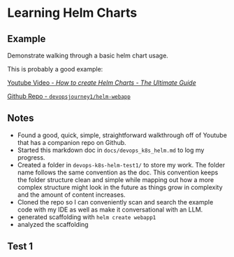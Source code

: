 # Learning Helm Charts

## Example
Demonstrate walking through a basic helm chart usage.

This is probably a good example:

[Youtube Video - _How to create Helm Charts - The Ultimate Guide_](https://youtu.be/jUYNS90nq8U?si=PgWttWPonRH-ZPeg)

[Github Repo - `devopsjourney1/helm-webapp`](https://github.com/devopsjourney1/helm-webapp)

## Notes
- Found a good, quick, simple, straightforward walkthrough off of Youtube that has a companion repo on Github. 
- Started this markdown doc in `docs/devops_k8s_helm.md` to log my progress.
- Created a folder in `devops-k8s-helm-test1/` to store my work. The folder name follows the same convention as the doc. This convention keeps the folder structure clean and simple while mapping out how a more complex structure might look in the future as things grow in complexity and the amount of content increases.
- Cloned the repo so I can conveniently scan and search the example code with my IDE as well as make it conversational with an LLM.
- generated scaffolding with `helm create webapp1`
- analyzed the scaffolding


## Test 1


